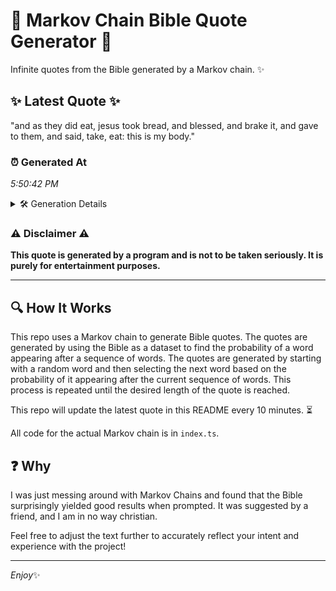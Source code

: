 # 📖 Markov Chain Bible Quote Generator 📖

Infinite quotes from the Bible generated by a Markov chain. ✨

## ✨ Latest Quote ✨
"and as they did eat, jesus took bread, and blessed, and brake it, and gave to them, and said, take, eat: this is my body."

### ⏰ Generated At
*5:50:42 PM*

<details>
    <summary>🛠️ Generation Details</summary>
    <p>
        <strong>🌱 Seed:</strong> and<br>
        <strong>🔄 Iterations:</strong> 24<br>
        <strong>📜 Context History:</strong><br>[ and ]: as<br>[ and, as ]: they<br>[ and, as, they ]: did<br>[ and, as, they, did ]: eat,<br>[ and, as, they, did, eat, ]: jesus<br>[ and, as, they, did, eat,, jesus ]: took<br>[ as, they, did, eat,, jesus, took ]: bread,<br>[ they, did, eat,, jesus, took, bread, ]: and<br>[ did, eat,, jesus, took, bread,, and ]: blessed,<br>[ eat,, jesus, took, bread,, and, blessed, ]: and<br>[ jesus, took, bread,, and, blessed,, and ]: brake<br>[ took, bread,, and, blessed,, and, brake ]: it,<br>[ bread,, and, blessed,, and, brake, it, ]: and<br>[ and, blessed,, and, brake, it,, and ]: gave<br>[ blessed,, and, brake, it,, and, gave ]: to<br>[ and, brake, it,, and, gave, to ]: them,<br>[ brake, it,, and, gave, to, them, ]: and<br>[ it,, and, gave, to, them,, and ]: said,<br>[ and, gave, to, them,, and, said, ]: take,<br>[ gave, to, them,, and, said,, take, ]: eat:<br>[ to, them,, and, said,, take,, eat: ]: this<br>[ them,, and, said,, take,, eat:, this ]: is<br>[ and, said,, take,, eat:, this, is ]: my<br>[ said,, take,, eat:, this, is, my ]: body.<br>
    </p>
</details>

### ⚠️ Disclaimer ⚠️
**This quote is generated by a program and is not to be taken seriously. It is purely for entertainment purposes.**

---

## 🔍 How It Works

This repo uses a Markov chain to generate Bible quotes. The quotes are generated by using the Bible as a dataset to find the probability of a word appearing after a sequence of words. The quotes are generated by starting with a random word and then selecting the next word based on the probability of it appearing after the current sequence of words. This process is repeated until the desired length of the quote is reached.

This repo will update the latest quote in this README every 10 minutes. ⏳

All code for the actual Markov chain is in `index.ts`.

## ❓ Why

I was just messing around with Markov Chains and found that the Bible surprisingly yielded good results when prompted. 
It was suggested by a friend, and I am in no way christian.

Feel free to adjust the text further to accurately reflect your intent and experience with the project!

---

*Enjoy*✨
